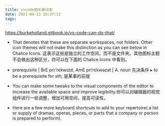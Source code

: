 ```yaml
---
title: vscode相关单词本
date: 2021-04-13 16:37:13
tags:
---
```


https://burkeholland.gitbook.io/vs-code-can-do-that/

- That denotes that these are separate workspaces, not folders. Other icon themes will not make this distinction as you can see below in Chalice Icons.
  这表示这些是独立的工作空间，而不是文件夹。其他图标主题不会做出这种区分，你可以在下面的 Chalice Icons 中看到。

- prerequisite | BrE priːˈrɛkwɪzɪt, AmE priˈrɛkwəzət |
  A. noun
  先决条件
  ▸ to be a prerequisite for sth;
  是某事的前提

- You can make some tweaks to the visual components of the editor to increase the available space and improve legibility.你可以对编辑器的视觉组件进行一些调整，增加可用空间，提高可读性。

- Here are a few more keyboard shortcuts to add to your repertoire( a list or supply of dramas, operas, pieces, or parts that a company or person is prepared to perform).
